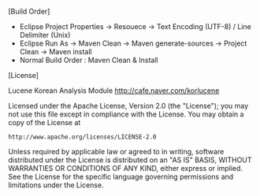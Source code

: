 [Build Order]
- Eclipse Project Properties -> Resouece -> Text Encoding (UTF-8) / Line Delimiter (Unix)
- Eclipse Run As -> Maven Clean -> Maven generate-sources -> Project Clean -> Maven install
- Normal Build Order : Maven Clean & Install


[License]

Lucene Korean Analysis Module
http://cafe.naver.com/korlucene

Licensed under the Apache License, Version 2.0 (the "License"); you may not
use this file except in compliance with the License. You may obtain a copy of
the License at

    http://www.apache.org/licenses/LICENSE-2.0

Unless required by applicable law or agreed to in writing, software
distributed under the License is distributed on an "AS IS" BASIS, WITHOUT
WARRANTIES OR CONDITIONS OF ANY KIND, either express or implied. See the
License for the specific language governing permissions and limitations under
the License.